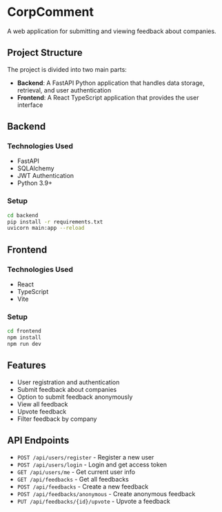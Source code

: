 # CorpComment

A web application for submitting and viewing feedback about companies.

## Project Structure

The project is divided into two main parts:

- **Backend**: A FastAPI Python application that handles data storage, retrieval, and user authentication
- **Frontend**: A React TypeScript application that provides the user interface

## Backend

### Technologies Used
- FastAPI
- SQLAlchemy
- JWT Authentication
- Python 3.9+

### Setup
```bash
cd backend
pip install -r requirements.txt
uvicorn main:app --reload
```

## Frontend

### Technologies Used
- React
- TypeScript
- Vite

### Setup
```bash
cd frontend
npm install
npm run dev
```

## Features

- User registration and authentication
- Submit feedback about companies
- Option to submit feedback anonymously
- View all feedback
- Upvote feedback
- Filter feedback by company

## API Endpoints

- `POST /api/users/register` - Register a new user
- `POST /api/users/login` - Login and get access token
- `GET /api/users/me` - Get current user info
- `GET /api/feedbacks` - Get all feedbacks
- `POST /api/feedbacks` - Create a new feedback
- `POST /api/feedbacks/anonymous` - Create anonymous feedback
- `PUT /api/feedbacks/{id}/upvote` - Upvote a feedback
